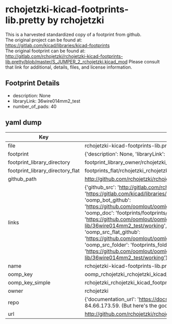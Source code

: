 # rchojetzki-kicad-footprints-lib.pretty by rchojetzki  
This is a harvested standardized copy of a footprint from github.  
The original project can be found at:  
https://gitlab.com/kicad/libraries/kicad-footprints  
The original footprint can be found at:
http://gitlab.com/rchojetzki/rchojetzki-kicad-footprints-lib.pretty/blob/master/S_JUMPER_2_rchojetzki.kicad_mod
Please consult that link for additional, details, files, and license information.  
## Footprint Details
* description: None  
* libraryLink: 36wire014mm2_test  
* number_of_pads: 40  
## yaml dump  
| Key | Value |  
| --- | --- |  
| file | rchojetzki-kicad-footprints-lib.pretty/36wire014mm2_test.kicad_mod |  
| footprint | {'description': None, 'libraryLink': '36wire014mm2_test', 'number_of_pads': 40} |  
| footprint_library_directory | footprint_library_owner/rchojetzki_rchojetzki-kicad-footprints-lib.pretty |  
| footprint_library_directory_flat | footprints_flat/rchojetzki_rchojetzki_kicad_footprints_lib_36wire014mm2_test/working |  
| github_path | http://github.com/rchojetzki/rchojetzki-kicad-footprints-lib.pretty/blob/master/36wire014mm2_test.kicad_mod |  
| links | {'github_src': 'http://gitlab.com/rchojetzki/rchojetzki-kicad-footprints-lib.pretty/blob/master/S_JUMPER_2_rchojetzki.kicad_mod', 'github_src_repo': 'https://gitlab.com/kicad/libraries/kicad-footprints', 'oomp_bot': 'footprints/rchojetzki_rchojetzki_kicad_footprints_lib_36wire014mm2_test/working', 'oomp_bot_github': 'https://github.com/oomlout/oomlout_oomp_footprint_bot/tree/main/footprints/rchojetzki_rchojetzki_kicad_footprints_lib_36wire014mm2_test/working', 'oomp_doc': 'footprints/footprints/rchojetzki/rchojetzki-kicad-footprints-lib/36wire014mm2_test/working/', 'oomp_doc_github': 'https://github.com/oomlout/oomlout_oomp_footprint_doc/tree/main/footprints/footprints/rchojetzki/rchojetzki-kicad-footprints-lib/36wire014mm2_test/working', 'oomp_src_flat': 'footprints_flat/footprints_flat/rchojetzki_rchojetzki_kicad_footprints_lib_36wire014mm2_test/working', 'oomp_src_flat_github': 'https://github.com/oomlout/oomlout_oomp_footprint_src/tree/main/footprints_flat/rchojetzki_rchojetzki_kicad_footprints_lib_36wire014mm2_test/working', 'oomp_src_folder': 'footprints_folder/footprints_folder/rchojetzki/rchojetzki-kicad-footprints-lib/36wire014mm2_test/working', 'oomp_src_folder_github': 'https://github.com/oomlout/oomlout_oomp_footprint_src/tree/main/footprints_folder/rchojetzki/rchojetzki-kicad-footprints-lib/36wire014mm2_test/working'} |  
| name | rchojetzki-kicad-footprints-lib.pretty |  
| oomp_key | oomp_rchojetzki_rchojetzki_kicad_footprints_lib_36wire014mm2_test |  
| oomp_key_simple | rchojetzki_rchojetzki_kicad_footprints_lib_36wire014mm2_test |  
| owner | rchojetzki |  
| repo | {'documentation_url': 'https://docs.github.com/rest/overview/resources-in-the-rest-api#rate-limiting', 'message': "API rate limit exceeded for 84.66.173.59. (But here's the good news: Authenticated requests get a higher rate limit. Check out the documentation for more details.)"} |  
| url | http://github.com/rchojetzki/rchojetzki-kicad-footprints-lib.pretty |  

